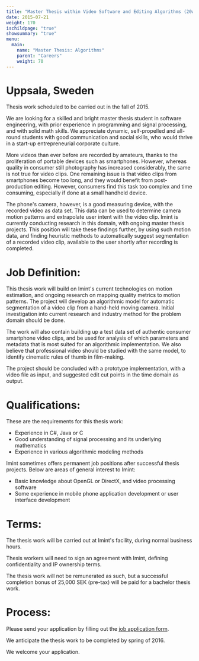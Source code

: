 ```yaml
---
title: "Master Thesis within Video Software and Editing Algorithms (20w)"
date: 2015-07-21
weight: 170
ischildpage: "true"
showsummary: "true"
menu:
  main:
    name: "Master Thesis: Algorithms"
    parent: "Careers"
    weight: 70
---
```

# Uppsala, Sweden

Thesis work scheduled to be carried out in the fall of 2015.

We are looking for a skilled and bright master thesis student in software engineering, with prior experience in programming and signal processing, and with solid math skills. We appreciate dynamic, self-propelled and all-round students with good communication and social skills, who would thrive in a start-up entrepreneurial corporate culture.<!--more-->

More videos than ever before are recorded by amateurs, thanks to the proliferation of portable devices such as smartphones. However, whereas quality in consumer still photography has increased considerably, the same is not true for video clips. One remaining issue is that video clips from smartphones become too long, and they would benefit from post-production editing. However, consumers find this task too complex and time consuming, especially if done at a small handheld device.

The phone's camera, however, is a good measuring device, with the recorded video as data set. This data can be used to determine camera motion patterns and extrapolate user intent with the video clip. Imint is currently conducting research in this domain, with ongoing master thesis projects. This position will take these findings further, by using such motion data, and finding heuristic methods to automatically suggest segmentation of a recorded video clip, available to the user shortly after recording is completed.

# Job Definition:

This thesis work will build on Imint's current technologies on motion estimation, and ongoing research on mapping quality metrics to motion patterns. The project will develop an algorithmic model for automatic segmentation of a video clip from a hand-held moving camera. Initial investigation into current research and industry method for the problem domain should be done.

The work will also contain building up a test data set of authentic consumer smartphone video clips, and be used for analysis of which parameters and metadata that is most suited for an algorithmic implementation. We also believe that professional video should be studied with the same model, to identify cinematic rules of thumb in film-making.

The project should be concluded with a prototype implementation, with a video file as input, and suggested edit cut points in the time domain as output.

# Qualifications:

These are the requirements for this thesis work:

- Experience in C#, Java or C
- Good understanding of signal processing and its underlying mathematics
- Experience in various algorithmic modeling methods

Imint sometimes offers permanent job positions after successful thesis projects. Below are areas of general interest to Imint:

- Basic knowledge about OpenGL or DirectX, and video processing software
- Some experience in mobile phone application development or user interface development

# Terms:

The thesis work will be carried out at Imint's facility, during normal business hours.

Thesis workers will need to sign an agreement with Imint, defining confidentiality and IP ownership terms.

The thesis work will not be remunerated as such, but a successful completion bonus of 25,000 SEK (pre-tax) will be paid for a bachelor thesis work.

# Process:

Please send your application by filling out the [job application form](/careers/jobApplication/).

We anticipate the thesis work to be completed by spring of 2016.

We welcome your application.
